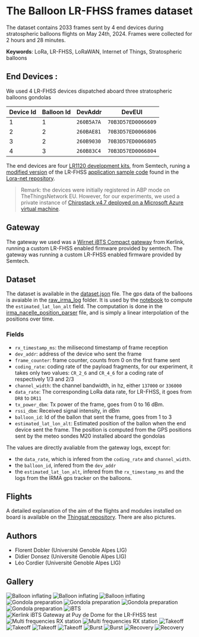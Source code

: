 # The Balloon LR-FHSS frames dataset

The dataset contains 2033 frames sent by 4 end devices during stratospheric balloons flights on May 24th, 2024. Frames were collected for 2 hours and 28 minutes.

**Keywords**: LoRa, LR-FHSS, LoRaWAN, Internet of Things, Stratospheric balloons

## End Devices :
We used 4 LR-FHSS devices dispatched aboard three stratospheric balloons gondolas

| Device Id | Balloon Id | DevAddr | DevEUI |
| --------- | ---------- | ------- | ------ |
| 1 | 1 | `260B5A7A` | `70B3D57ED0066609` | 
| 2 | 2 | `260BAE81` | `70B3D57ED0066806` | 
| 3 | 2 | `260B9030` | `70B3D57ED0066805` | 
| 4 | 3 | `260B83C4` | `70B3D57ED0066804` |

The end devices are four [LR1120 development kits](https://www.semtech.com/products/wireless-rf/lora-edge/lr1120dvk1tbks), from Semtech, runing a [modified version](https://github.com/thingsat/lr-fhss/tree/main/firmware) of the LR-FHSS [application sample code](https://github.com/Lora-net/SWSD003/tree/master/lr11xx/apps/lrfhss) found in the [Lora-net repository](https://github.com/Lora-net). 

> Remark: the devices were initially registered in ABP mode on TheThingsNetwork EU. However, for our experiments, we used a private instance of [Chirpstack v4.7 deployed on a Microsoft Azure virtual machine](https://github.com/thingsat/lr-fhss/tree/main/chirpstack). 


## Gateway
The gateway we used was a [Wirnet iBTS Compact gateway]() from Kerlink, running a custom LR-FHSS enabled firmware provided by semtech.
The gateway was running a custom LR-FHSS enabled firmware provided by Semtech.

## Dataset 

The dataset is available in the [dataset.json](https://github.com/CampusIoT/datasets/blob/main/LR-FHSS/balloons/dataset/dataset.json) file.
The gps data of the balloons is avaiable in the [raw_irma_log](https://github.com/CampusIoT/datasets/tree/main/LR-FHSS/balloons/dataset/raw_irma_logs) folder. It is used by the [notebook](https://github.com/CampusIoT/datasets/blob/main/LR-FHSS/balloons/notebooks/filtering_and_visualization.ipynb) to compute the `estimated_lat_lon_alt` field. The computation is done in the [irma_nacelle_position_parser](https://github.com/CampusIoT/datasets/blob/main/LR-FHSS/balloons/notebooks/irma_nacelle_position_parser.py) file, and is simply a linear interpolation of the positions over time.


### Fields

- `rx_timestamp_ms`: the milisecond timestamp of frame reception
- `dev_addr`: address of the device who sent the frame
- `frame_counter`: frame counter, counts from 0 on the first frame sent
- `coding_rate`: coding rate of the payload fragments, for our experiment, it takes only two values: `CR_2_6` and `CR_4_6` for a coding rate of respectively 1/3 and 2/3
- `channel_width`: the channel bandwidth, in hz, either `137000` or `336000`
- `data_rate`: The corresponding LoRa data rate, for LR-FHSS, it goes from `DR8` to `DR11`
- `tx_power_dbm`: Tx power of the frame, goes from 0 to 16 dBm.
- `rssi_dbm`: Received signal intensity, in dBm
- `balloon_id`: Id of the ballon that sent the frame, goes from 1 to 3
- `estimated_lat_lon_alt`: Estimated position of the ballon when the end device sent the frame. The position is computed from the GPS positions sent by the meteo sondes M20 installed aboard the gondolas

The values are directly avaliable from the gateway logs, except for: 
- the `data_rate`, which is infered from the `coding_rate` and `channel_width`.
- the `balloon_id`, infered from the `dev_addr`
- the `estimated_lat_lon_alt`, infered from the `rx_timestamp_ms` and the logs from the IRMA gps tracker on the balloons.


## Flights

A detailed explanation of the aim of the flights and modules installed on board is available on the [Thingsat repository](https://gricad-gitlab.univ-grenoble-alpes.fr/thingsat/public/-/tree/master/balloons/2024-05-24). There are also pictures.

## Authors
- Florent Dobler (Université Genoble Alpes LIG)
- Didier Donsez (Université Genoble Alpes LIG)
- Léo Cordier (Université Genoble Alpes LIG)

## Gallery

![Balloon inflating](https://gricad-gitlab.univ-grenoble-alpes.fr/thingsat/public/-/raw/master/balloons/2024-05-24/media/balloon_inflating-01.jpg)
![Balloon inflating](https://gricad-gitlab.univ-grenoble-alpes.fr/thingsat/public/-/raw/master/balloons/2024-05-24/media/balloon_inflating-02.jpg)
![Balloon inflating](https://gricad-gitlab.univ-grenoble-alpes.fr/thingsat/public/-/raw/master/balloons/2024-05-24/media/balloon_inflating-03.jpg)
![Gondola preparation](https://gricad-gitlab.univ-grenoble-alpes.fr/thingsat/public/-/raw/master/balloons/2024-05-24/media/gondola_preparation-01.jpg)
![Gondola preparation](https://gricad-gitlab.univ-grenoble-alpes.fr/thingsat/public/-/raw/master/balloons/2024-05-24/media/gondola_preparation-02.jpg)
![Gondola preparation](https://gricad-gitlab.univ-grenoble-alpes.fr/thingsat/public/-/raw/master/balloons/2024-05-24/media/gondola_preparation-03.jpg)
![Gondola preparation](https://gricad-gitlab.univ-grenoble-alpes.fr/thingsat/public/-/raw/master/balloons/2024-05-24/media/gondola_ready_to_fly.jpg)
![iBTS](https://gricad-gitlab.univ-grenoble-alpes.fr/thingsat/public/-/raw/master/balloons/2024-05-24/media/ibts_for_lrfhss.jpg)
![Kerlink iBTS Gateway at Puy de Dome for the LR-FHSS test](https://gricad-gitlab.univ-grenoble-alpes.fr/thingsat/public/-/raw/master/balloons/2024-05-24/media/ibts-puy-de-dome.jpg)
![Multi frequencies RX station](https://gricad-gitlab.univ-grenoble-alpes.fr/thingsat/public/-/raw/master/balloons/2024-05-24/media/multi-frequencies-rx-station-01.jpg)
![Multi frequencies RX station](https://gricad-gitlab.univ-grenoble-alpes.fr/thingsat/public/-/raw/master/balloons/2024-05-24/media/multi-frequencies-rx-station-02.jpg)
![Takeoff](https://gricad-gitlab.univ-grenoble-alpes.fr/thingsat/public/-/raw/master/balloons/2024-05-24/media/takeoff-01.jpg)
![Takeoff](https://gricad-gitlab.univ-grenoble-alpes.fr/thingsat/public/-/raw/master/balloons/2024-05-24/media/takeoff-02.jpg)
![Takeoff](https://gricad-gitlab.univ-grenoble-alpes.fr/thingsat/public/-/raw/master/balloons/2024-05-24/media/takeoff-04.jpg)
![Takeoff](https://gricad-gitlab.univ-grenoble-alpes.fr/thingsat/public/-/raw/master/balloons/2024-05-24/media/takeoff-05.jpg)
![Burst](https://gricad-gitlab.univ-grenoble-alpes.fr/thingsat/public/-/raw/master/balloons/2024-05-24/media/burst-01.jpg)
![Burst](https://gricad-gitlab.univ-grenoble-alpes.fr/thingsat/public/-/raw/master/balloons/2024-05-24/media/burst-02.jpg)
![Recovery](https://gricad-gitlab.univ-grenoble-alpes.fr/thingsat/public/-/raw/master/balloons/2024-05-24/media/recovery.jpg)
![Recovery](https://gricad-gitlab.univ-grenoble-alpes.fr/thingsat/public/-/raw/master/balloons/2024-05-24/media/recovery-02.jpg)







